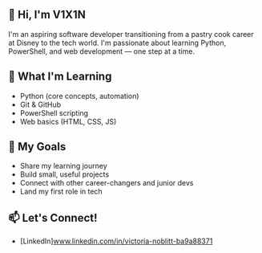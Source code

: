 

## 👋 Hi, I'm V1X1N

I'm an aspiring software developer transitioning from a pastry cook career at Disney to the tech world. I'm passionate about learning Python, PowerShell, and web development — one step at a time.

## 🧠 What I'm Learning
- Python (core concepts, automation)
- Git & GitHub
- PowerShell scripting
- Web basics (HTML, CSS, JS)

## 🎯 My Goals
- Share my learning journey
- Build small, useful projects
- Connect with other career-changers and junior devs
- Land my first role in tech

## 📫 Let's Connect!
- [LinkedIn]www.linkedin.com/in/victoria-noblitt-ba9a88371
  

